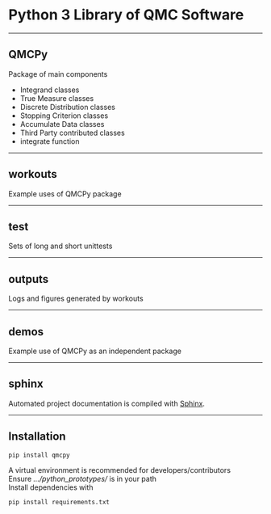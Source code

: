 # Python 3 Library of QMC Software

---

## QMCPy
Package of main components<br>

- Integrand classes
- True Measure classes
- Discrete Distribution classes
- Stopping Criterion classes
- Accumulate Data classes
- Third Party contributed classes
- integrate function

---

## workouts
Example uses of QMCPy package<br>


---

## test
Sets of long and short unittests<br>


---

## outputs
Logs and figures generated by workouts

---

## demos
Example use of QMCPy as an independent package

---

## sphinx
Automated project documentation is compiled with [Sphinx](http://www.sphinx-doc.org/).

---

## Installation

~~~
pip install qmcpy
~~~

A virtual environment is recommended for developers/contributors<br>
Ensure *.../python_prototypes/* is in your path<br>
Install dependencies with<br>

~~~
pip install requirements.txt
~~~
